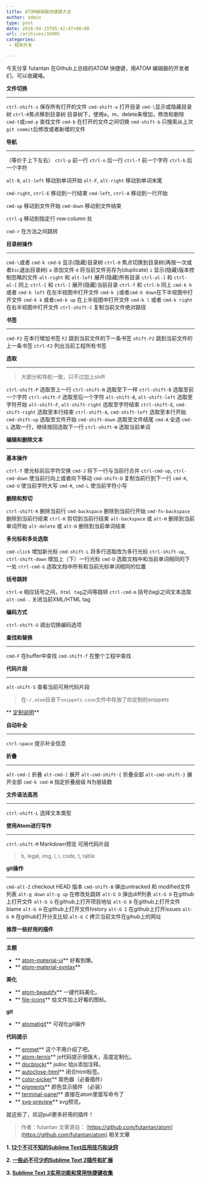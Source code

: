 ```yaml
---
title: ATOM编辑器快捷键大全
author: admin
type: post
date: 2016-04-15T05:42:47+00:00
url: /archives/16905
categories:
 - 程序开发

---
```

今天分享 futantan 在Github上总结的ATOM 快捷键，用ATOM 编辑器的开发者们，可以收藏咯。

**文件切换**

* * *

`ctrl-shift-s` 保存所有打开的文件
`cmd-shift-o` 打开目录
`cmd-\`显示或隐藏目录树
`ctrl-0`焦点移到目录树
目录树下，使用a，m，delete来增加，修改和删除
`cmd-t`或`cmd-p` 查找文件
`cmd-b` 在打开的文件之间切换
`cmd-shift-b` 只搜索从上次`git commit`后修改或者新增的文件

**导航**

* * *

（等价于上下左右）
`ctrl-p` 前一行
`ctrl-n` 后一行
`ctrl-f` 前一个字符
`ctrl-b` 后一个字符

`alt-B`, `alt-left` 移动到单词开始
`alt-F`, `alt-right` 移动到单词末尾

`cmd-right`, `ctrl-E` 移动到一行结束
`cmd-left`, `ctrl-A` 移动到一行开始

`cmd-up` 移动到文件开始
`cmd-down` 移动到文件结束

`ctrl-g` 移动到指定行 row:column 处

`cmd-r` 在方法之间跳转

**目录树操作**

* * *

`cmd-\`或者 `cmd-k cmd-b` 显示(隐藏)目录树
`ctrl-0` 焦点切换到目录树(再按一次或者`Esc`退出目录树)
`a` 添加文件
`d` 将当前文件另存为(duplicate)
`i` 显示(隐藏)版本控制忽略的文件
`alt-right` 和 `alt-left` 展开(隐藏)所有目录
`ctrl-al-]` 和 `ctrl-al-[` 同上
`ctrl-[` 和 `ctrl-]` 展开(隐藏)当前目录
`ctrl-f` 和 `ctrl-b` 同上
`cmd-k h` 或者 `cmd-k left` 在左半视图中打开文件
`cmd-k j`或者`cmd-k down`在下半视图中打开文件
`cmd-k k` 或者`cmd-k up` 在上半视图中打开文件
`cmd-k l` 或者 `cmd-k right` 在右半视图中打开文件
`ctrl-shift-C` 复制当前文件绝对路径

**书签**

* * *

`cmd-F2` 在本行增加书签
`F2` 跳到当前文件的下一条书签
`shift-F2` 跳到当前文件的上一条书签
`ctrl-F2` 列出当前工程所有书签

**选取**

* * *

> 大部分和导航一致，只不过加上shift

`ctrl-shift-P` 选取至上一行
`ctrl-shift-N` 选取至下一样
`ctrl-shift-B` 选取至前一个字符
`ctrl-shift-F` 选取至后一个字符
`alt-shift-B`, `alt-shift-left` 选取至字符开始
`alt-shift-F`, `alt-shift-right` 选取至字符结束
`ctrl-shift-E`, `cmd-shift-right` 选取至本行结束
`ctrl-shift-A`, `cmd-shift-left` 选取至本行开始
`cmd-shift-up` 选取至文件开始
`cmd-shift-down` 选取至文件结尾
`cmd-A` 全选
`cmd-L` 选取一行，继续按回选取下一行
`ctrl-shift-W` 选取当前单词

**编辑和删除文本**

* * *

**基本操作**

`ctrl-T` 使光标前后字符交换
`cmd-J` 将下一行与当前行合并
`ctrl-cmd-up`, `ctrl-cmd-down` 使当前行向上或者向下移动
`cmd-shift-D` 复制当前行到下一行
`cmd-K`, `cmd-U` 使当前字符大写
`cmd-K`, `cmd-L` 使当前字符小写

**删除和剪切**

`ctrl-shift-K` 删除当前行
`cmd-backspace` 删除到当前行开始
`cmd-fn-backspace` 删除到当前行结束
`ctrl-K` 剪切到当前行结束
`alt-backspace` 或 `alt-H` 删除到当前单词开始
`alt-delete` 或 `alt-D` 删除到当前单词结束

**多光标和多处选取**

`cmd-click` 增加新光标
`cmd-shift-L` 将多行选取改为多行光标
`ctrl-shift-up`, `ctrl-shift-down` 增加上（下）一行光标
`cmd-D` 选取文档中和当前单词相同的下一处
`ctrl-cmd-G` 选取文档中所有和当前光标单词相同的位置

**括号跳转**

`ctrl-m` 相应括号之间，`html tag`之间等跳转
`ctrl-cmd-m` 括号(tag)之间文本选取
`alt-cmd-.` 关闭当前XML/HTML tag

**编码方式**

`ctrl-shift-U` 调出切换编码选项

**查找和替换**

* * *

`cmd-F` 在buffer中查找
`cmd-shift-f` 在整个工程中查找

**代码片段**

* * *

`alt-shift-S` 查看当前可用代码片段

> 在`~/.atom`目录下`snippets.cson`文件中存放了你定制的snippets

** [定制说明](https://atom.io/docs/v1.0.0/using-atom-snippets)**

**自动补全**

* * *

`ctrl-space` 提示补全信息

**折叠**

* * *

`alt-cmd-[` 折叠
`alt-cmd-]` 展开
`alt-cmd-shift-{` 折叠全部
`alt-cmd-shift-}` 展开全部
`cmd-k cmd-N` 指定折叠层级 N为层级数

**文件语法高亮**

* * *

`ctrl-shift-L` 选择文本类型

**使用Atom进行写作**

* * *

`ctrl-shift-M` Markdown预览
可用代码片段

> b, legal, img, l, i, code, t, table

**git操作**

* * *

`cmd-alt-Z` checkout HEAD 版本
`cmd-shift-B` 弹出untracked 和 modified文件列表
`alt-g down` `alt-g up` 在修改处跳转
`alt-G D` 弹出diff列表
`alt-G O` 在github上打开文件
`alt-G G` 在github上打开项目地址
`alt-G B` 在github上打开文件blame
`alt-G H` 在github上打开文件history
`alt-G I` 在github上打开issues
`alt-G R` 在github打开分支比较
`alt-G C` 拷贝当前文件在gihub上的网址

**推荐一些好用的插件**

* * *

**主题**

 * ** [atom-material-ui](https://atom.io/themes/atom-material-ui)** 好看到爆。
 * ** [atom-material-syntax](https://atom.io/themes/atom-material-syntax)**

**美化**

 * ** [atom-beautify](https://atom.io/packages/atom-beautify)** 一键代码美化。
 * ** [file-icons](https://atom.io/packages/file-icons)** 给文件加上好看的图标。

**git**

 * ** [atomatigit](https://atom.io/packages/atomatigit)** 可视化git操作

**代码提示**

 * ** [emmet](https://atom.io/packages/emmet)** 这个不用介绍了吧。
 * ** [atom-ternjs](https://atom.io/packages/atom-ternjs)** js代码提示很强大，高度定制化。
 * ** [docblockr](https://atom.io/packages/docblockr)** jsdoc 给js添加注释。
 * ** [autoclose-html](https://atom.io/packages/autoclose-html)** 闭合html标签。
 * ** [color-picker](https://atom.io/packages/color-picker)** 取色器（必备插件）
 * ** [pigments](https://atom.io/packages/pigments)** 颜色显示插件 （必装）
 * ** [terminal-panel](https://atom.io/packages/terminal-panel)** 直接在atom里面写命令了
 * ** [svg-preview](https://atom.io/packages/svg-preview)** svg预览。

就这些了，欢迎pull更多好用的插件！

> 作者：futantan
> 文章源自： [https://github.com/futantan/atom](https://github.com/futantan/atom) **相关文章**

**1. [12个不可不知的Sublime Text应用技巧和诀窍](http://www.imooc.com/article/1243)**

**2. [一些必不可少的Sublime Text 2插件和扩展](http://www.imooc.com/article/1187)**

**3. [Sublime Text 3实用功能和常用快捷键收集](http://www.imooc.com/article/1338)**